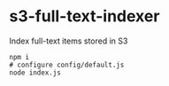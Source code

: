 # s3-full-text-indexer
Index full-text items stored in S3

```
npm i
# configure config/default.js
node index.js
```
